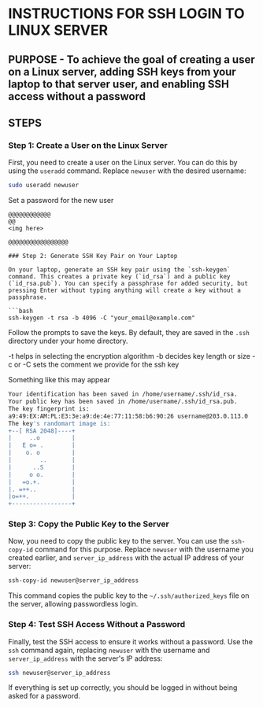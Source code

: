 # INSTRUCTIONS FOR SSH LOGIN TO LINUX SERVER

## PURPOSE - To achieve the goal of creating a user on a Linux server, adding SSH keys from your laptop to that server user, and enabling SSH access without a password

## STEPS 
 
### Step 1: Create a User on the Linux Server

First, you need to create a user on the Linux server. You can do this by using the `useradd` command. Replace `newuser` with the desired username:

```bash
sudo useradd newuser
```

Set a password for the new user
```
@@@@@@@@@@@@
@@
<img here>

@@@@@@@@@@@@@@@@@

### Step 2: Generate SSH Key Pair on Your Laptop

On your laptop, generate an SSH key pair using the `ssh-keygen` command. This creates a private key (`id_rsa`) and a public key (`id_rsa.pub`). You can specify a passphrase for added security, but pressing Enter without typing anything will create a key without a passphrase.

```bash
ssh-keygen -t rsa -b 4096 -C "your_email@example.com"
```

Follow the prompts to save the keys. By default, they are saved in the `.ssh` directory under your home directory.

-t helps in selecting the encryption algorithm
-b decides key length or size
-c or -C sets the comment we provide for the ssh key

Something like this may appear 

```bash
Your identification has been saved in /home/username/.ssh/id_rsa.
Your public key has been saved in /home/username/.ssh/id_rsa.pub.
The key fingerprint is:
a9:49:EX:AM:PL:E3:3e:a9:de:4e:77:11:58:b6:90:26 username@203.0.113.0
The key's randomart image is:
+--[ RSA 2048]----+
|     ..o         |
|   E o= .        |
|    o. o         |
|        ..       |
|      ..S        |
|     o o.        |
|   =o.+.         |
|. =++..          |
|o=++.            |
+-----------------+
```

### Step 3: Copy the Public Key to the Server

Now, you need to copy the public key to the server. You can use the `ssh-copy-id` command for this purpose. Replace `newuser` with the username you created earlier, and `server_ip_address` with the actual IP address of your server:

```bash
ssh-copy-id newuser@server_ip_address
```

This command copies the public key to the `~/.ssh/authorized_keys` file on the server, allowing passwordless login.

### Step 4: Test SSH Access Without a Password

Finally, test the SSH access to ensure it works without a password. Use the `ssh` command again, replacing `newuser` with the username and `server_ip_address` with the server's IP address:

```bash
ssh newuser@server_ip_address
```

If everything is set up correctly, you should be logged in without being asked for a password.


